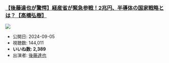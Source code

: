 ### [【後藤達也が驚愕】経産省が緊急参戦！2兆円、半導体の国家戦略とは？【高橋弘樹】](https://www.youtube.com/watch?v=1QueFWm8DPE)
[![](https://img.youtube.com/vi/1QueFWm8DPE/sddefault.jpg)](https://www.youtube.com/watch?v=1QueFWm8DPE)
-   公開日: 2024-09-05
-   視聴数: 144,011
-   **いいね数: 2,389**
-   出演者: [後藤達也](/rehacq_fan/people/後藤達也 "wikilink")
